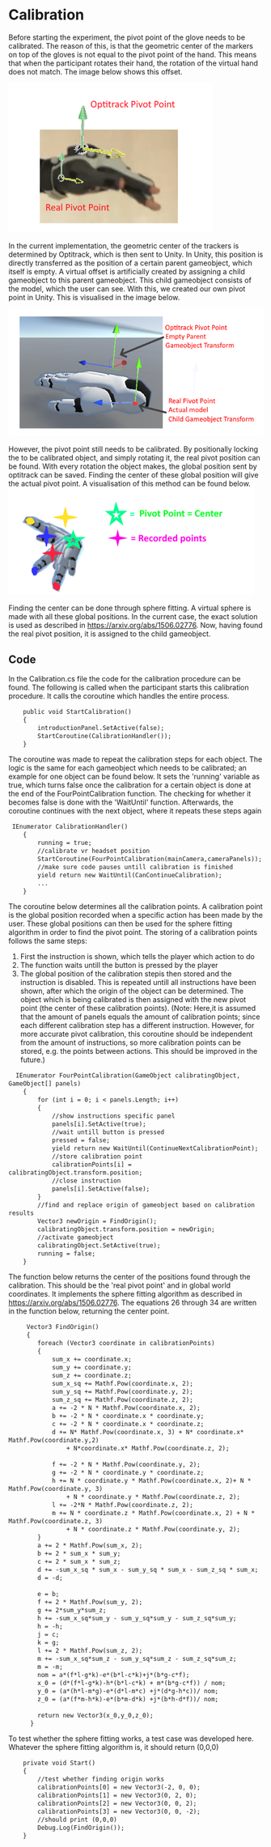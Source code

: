 # Calibration
Before starting the experiment, the pivot point of the glove needs to be calibrated. The reason of this, is that the geometric center of the markers on top of the gloves is not equal to the pivot point of the hand. This means that when the participant rotates their hand, the rotation of the virtual hand does not match. The image below shows this offset.

![plot](pivot_img.png)

In the current implementation, the geometric center of the trackers is determined by Optitrack, which is then sent to Unity. In Unity, this position is directly transferred as the position of a certain parent gameobject, which itself is empty. A virtual offset is artificially created by assigning a child gameobject to this parent gameobject. This child gameobject consists of the model, which the user can see. With this, we created our own pivot point in Unity. This is visualised in the image below.

![plot](unity_pivot.png)

However, the pivot point still needs to be calibrated. By positionally locking the to be calibrated object, and simply rotating it, the real pivot position can be found. With every rotation the object makes, the global position sent by optitrack can be saved. Finding the center of these global position will give the actual pivot point. A visualisation of this method can be found below.
![plot](cal_rotation.png)

Finding the center can be done through sphere fitting. A virtual sphere is made with all these global positions. In the current case, the exact solution is used as described in https://arxiv.org/abs/1506.02776. Now, having found the real pivot position, it is assigned to the child gameobject. 
## Code
In the Calibration.cs file the code for the calibration procedure can be found.
The following is called when the participant starts this calibration procedure. It calls the coroutine which handles the entire process.
```
    public void StartCalibration()
    {
        introductionPanel.SetActive(false);
        StartCoroutine(CalibrationHandler());
    }
```
The coroutine was made to repeat the calibration steps for each object. The logic is the same for each gameobject which needs to be calibrated; an example for one object can be found below. It sets the 'running' variable as true, which turns false once the calibration for a certain object is done at the end of the FourPointCalibration function. The checking for whether it becomes false is done with the 'WaitUntil' function. Afterwards, the coroutine continues with the next object, where it repeats these steps again
```
 IEnumerator CalibrationHandler()
    {
        running = true;
        //calibrate vr headset position
        StartCoroutine(FourPointCalibration(mainCamera,cameraPanels));
        //make sure code pauses untill calibration is finished
        yield return new WaitUntil(CanContinueCalibration);
        ...
    }
```
The coroutine below determines all the calibration points. A calibration point is the global position recorded when a specific action has been made by the user. These global positions can then be used for the sphere fitting algorithm in order to find the pivot point. The storing of a calibration points follows the same steps: 
1. First the instruction is shown, which tells the player which action to do
2. The function waits untill the button is pressed by the player
3. The global position of the calibration stepis then stored and the instruction is disabled. This is repeated untill all instructions have been shown, after which the origin of the object can be determined. The object which is being calibrated is then assigned with the new pivot point (the center of these calibration points).
(Note: Here,it is assumed that the amount of panels equals the amount of calibration points; since each different calibration step has a different instruction. However, for more accurate pivot calibration, this coroutine should be independent from the amount of instructions, so more calibration points can be stored, e.g. the points between actions. This should be improved in the future.)
```
  IEnumerator FourPointCalibration(GameObject calibratingObject, GameObject[] panels)
    {
        for (int i = 0; i < panels.Length; i++)
        {
            //show instructions specific panel
            panels[i].SetActive(true);
            //wait untill button is pressed
            pressed = false;
            yield return new WaitUntil(ContinueNextCalibrationPoint);
            //store calibration point
            calibrationPoints[i] = calibratingObject.transform.position;
            //close instruction
            panels[i].SetActive(false);
        }
        //find and replace origin of gameobject based on calibration results
        Vector3 newOrigin = FindOrigin();
        calibratingObject.transform.position = newOrigin;
        //activate gameobject
        calibratingObject.SetActive(true);
        running = false;
    }
```
The function below returns the center of the positions found through the calibration. This should be the 'real pivot point' and in global world coordinates. It implements the sphere fitting algorithm as described in https://arxiv.org/abs/1506.02776. The equations 26 through 34 are written in the function below, returning the center point.
```
     Vector3 FindOrigin()
     {
        foreach (Vector3 coordinate in calibrationPoints)
        {
            sum_x += coordinate.x;
            sum_y += coordinate.y;
            sum_z += coordinate.z;
            sum_x_sq += Mathf.Pow(coordinate.x, 2);
            sum_y_sq += Mathf.Pow(coordinate.y, 2);
            sum_z_sq += Mathf.Pow(coordinate.z, 2);
            a += -2 * N * Mathf.Pow(coordinate.x, 2);
            b += -2 * N * coordinate.x * coordinate.y;
            c += -2 * N * coordinate.x * coordinate.z;
            d += N* Mathf.Pow(coordinate.x, 3) + N* coordinate.x* Mathf.Pow(coordinate.y,2)
                + N*coordinate.x* Mathf.Pow(coordinate.z, 2);
            
            f += -2 * N * Mathf.Pow(coordinate.y, 2);
            g += -2 * N * coordinate.y * coordinate.z;
            h += N * coordinate.y * Mathf.Pow(coordinate.x, 2)+ N * Mathf.Pow(coordinate.y, 3) 
                + N * coordinate.y * Mathf.Pow(coordinate.z, 2);
            l += -2*N * Mathf.Pow(coordinate.z, 2);
            m += N * coordinate.z * Mathf.Pow(coordinate.x, 2) + N * Mathf.Pow(coordinate.z, 3)
                + N * coordinate.z * Mathf.Pow(coordinate.y, 2);
        }
        a += 2 * Mathf.Pow(sum_x, 2);
        b += 2 * sum_x * sum_y;
        c += 2 * sum_x * sum_z;
        d += -sum_x_sq * sum_x - sum_y_sq * sum_x - sum_z_sq * sum_x;
        d = -d;
       
        e = b;
        f += 2 * Mathf.Pow(sum_y, 2);
        g += 2*sum_y*sum_z;
        h += -sum_x_sq*sum_y - sum_y_sq*sum_y - sum_z_sq*sum_y;
        h = -h;
        j = c;
        k = g;
        l += 2 * Mathf.Pow(sum_z, 2);
        m += -sum_x_sq*sum_z - sum_y_sq*sum_z - sum_z_sq*sum_z;
        m = -m;
        nom = a*(f*l-g*k)-e*(b*l-c*k)+j*(b*g-c*f);
        x_0 = (d*(f*l-g*k)-h*(b*l-c*k) + m*(b*g-c*f)) / nom;
        y_0 = (a*(h*l-m*g)-e*(d*l-m*c) +j*(d*g-h*c))/ nom;
        z_0 = (a*(f*m-h*k)-e*(b*m-d*k) +j*(b*h-d*f))/ nom;
        
        return new Vector3(x_0,y_0,z_0);
      }
```
To test whether the sphere fitting works, a test case was developed here. Whatever the sphere fitting algorithm is, it should return (0,0,0)
```
    private void Start()
    {
        //test whether finding origin works
        calibrationPoints[0] = new Vector3(-2, 0, 0);
        calibrationPoints[1] = new Vector3(0, 2, 0);
        calibrationPoints[2] = new Vector3(0, 0, 2);
        calibrationPoints[3] = new Vector3(0, 0, -2);
        //should print (0,0,0)
        Debug.Log(FindOrigin());
    }
```
